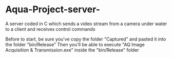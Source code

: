 # Aqua-Project-server-
A server coded in C which sends a video stream from a camera under water to a client and receives control commands 

Before to start, be sure you've copy the folder "Captured" and pasted it into the folder "bin/Release"
Then you'll be able to execute "AQ Image Acquisition & Transmission.exe" inside the "bin/Release" folder
